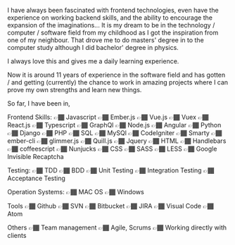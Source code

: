    I have always been fascinated with frontend technologies,  even have the experience on working backend skills, and the ability to encourage the expansion of the imaginations...
   It is my dream to be in the technology / computer / software field from my childhood as I got the inspiration from one of my neighbour. That drove me to do masters' degree in to the computer study although I did bachelor' degree in physics.

   I always love this and gives me a daily learning experience.   

   Now it is around 11 years of experience in the software field and has gotten / and getting (currently) the chance to work in amazing projects where I can prove my own strengths and learn new things.

So far, I have been in,

Frontend Skills: 
 👉🏾 Javascript
 👉🏾  Ember.js
 👉🏾  Vue.js
 👉🏾  Vuex
 👉🏾  React.js
 👉🏾  Typescript
 👉🏾  GraphQl
 👉🏾 Node.js
 👉🏾  Angular
 👉🏾  Python
 👉🏾  Django
 👉🏾  PHP
 👉🏾  SQL
 👉🏾  MySQl
 👉🏾  CodeIgniter
 👉🏾  Smarty
 👉🏾  ember-cli
 👉🏾  glimmer.js
👉🏾   Quill.js
👉🏾  Jquery
👉🏾  HTML
👉🏾  Handlebars
👉🏾  coffeescript
👉🏾  Nunjucks
👉🏾  CSS
👉🏾  SASS
👉🏾  LESS
👉🏾  Google Invisible Recaptcha

Testing:
👉🏾	TDD
👉🏾	BDD
👉🏾	Unit Testing
👉🏾	Integration Testing
👉🏾	Acceptance Testing

Operation Systems:
👉🏾	MAC OS
👉🏾	Windows

Tools
👉🏾	Github
👉🏾	SVN
👉🏾	Bitbucket
👉🏾	JIRA
👉🏾	Visual Code
👉🏾	Atom

Others
👉🏾	Team management
👉🏾	Agile, Scrums
👉🏾	Working directly with clients
